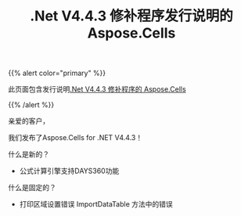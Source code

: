 ﻿---
title: .Net V4.4.3 修补程序发行说明的 Aspose.Cells
type: docs
weight: 40
url: /zh/net/aspose-cells-for-net-v4-4-3-hotfix-release-notes/
---
{{% alert color="primary" %}} 

此页面包含发行说明[.Net V4.4.3 修补程序的 Aspose.Cells](https://downloads.aspose.com/cells/net/new-releases/aspose.cells-for-.net-v4.4.3-hotfix/)

{{% /alert %}} 

亲爱的客户，

我们发布了Aspose.Cells for .NET V4.4.3！

什么是新的？

- 公式计算引擎支持DAYS360功能

什么是固定的？

- 打印区域设置错误
ImportDataTable 方法中的错误
